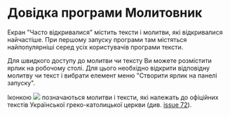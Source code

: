 # Довідка програми Молитовник #

Екран "Часто відкривалися" містить тексти і молитви, які відкривалися найчастіше. При першому запуску програми там містяться найпопулярніші серед усіх користувачів програми тексти.

Для швидкого доступу до молитви чи тексту Ви можете розмістити ярлик на робочому столі. Для цього необхідно відкрити відповідну молитву чи текст і вибрати елемент меню "Створити ярлик на панелі запуску".

Іконкою <img src='https://7527c4d48c8e7643a44ef42df059e7b2f0c1e660.googledrive.com/host/0B_rZIJGWcoyIQ3Y4RkE0Ry1SV3M/ic_oficial_texts_ugcc.png'> позначаються молитви і тексти, які належать до офіційних текстів Української греко-католицької церкви (див. <a href='https://code.google.com/p/prayerbook/issues/detail?id=72'>issue 72</a>).